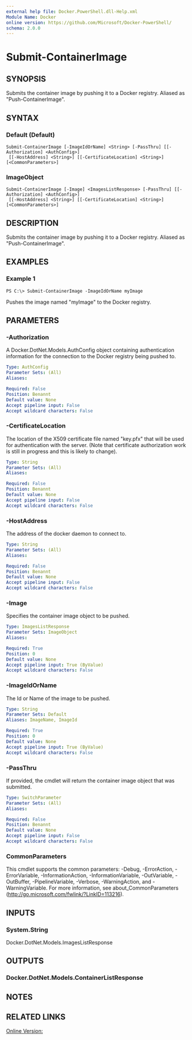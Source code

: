 ```yaml
---
external help file: Docker.PowerShell.dll-Help.xml
Module Name: Docker
online version: https://github.com/Microsoft/Docker-PowerShell/
schema: 2.0.0
---
```


# Submit-ContainerImage

## SYNOPSIS
Submits the container image by pushing it to a Docker registry.
Aliased as "Push-ContainerImage".

## SYNTAX

### Default (Default)
```
Submit-ContainerImage [-ImageIdOrName] <String> [-PassThru] [[-Authorization] <AuthConfig>]
 [[-HostAddress] <String>] [[-CertificateLocation] <String>] [<CommonParameters>]
```

### ImageObject
```
Submit-ContainerImage [-Image] <ImagesListResponse> [-PassThru] [[-Authorization] <AuthConfig>]
 [[-HostAddress] <String>] [[-CertificateLocation] <String>] [<CommonParameters>]
```

## DESCRIPTION
Submits the container image by pushing it to a Docker registry.
Aliased as "Push-ContainerImage".

## EXAMPLES

### Example 1
```
PS C:\> Submit-ContainerImage -ImageIdOrName myImage
```

Pushes the image named "myImage" to the Docker registry.

## PARAMETERS

### -Authorization
A Docker.DotNet.Models.AuthConfig object containing authentication information for the connection to the Docker registry being pushed to.

```yaml
Type: AuthConfig
Parameter Sets: (All)
Aliases:

Required: False
Position: Benannt
Default value: None
Accept pipeline input: False
Accept wildcard characters: False
```

### -CertificateLocation
The location of the X509 certificate file named "key.pfx" that will be used for authentication with the server.  (Note that certificate authorization work is still in progress and this is likely to change).

```yaml
Type: String
Parameter Sets: (All)
Aliases:

Required: False
Position: Benannt
Default value: None
Accept pipeline input: False
Accept wildcard characters: False
```

### -HostAddress
The address of the docker daemon to connect to.

```yaml
Type: String
Parameter Sets: (All)
Aliases:

Required: False
Position: Benannt
Default value: None
Accept pipeline input: False
Accept wildcard characters: False
```

### -Image
Specifies the container image object to be pushed.

```yaml
Type: ImagesListResponse
Parameter Sets: ImageObject
Aliases:

Required: True
Position: 0
Default value: None
Accept pipeline input: True (ByValue)
Accept wildcard characters: False
```

### -ImageIdOrName
The Id or Name of the image to be pushed.

```yaml
Type: String
Parameter Sets: Default
Aliases: ImageName, ImageId

Required: True
Position: 0
Default value: None
Accept pipeline input: True (ByValue)
Accept wildcard characters: False
```

### -PassThru
If provided, the cmdlet will return the container image object that was submitted.

```yaml
Type: SwitchParameter
Parameter Sets: (All)
Aliases:

Required: False
Position: Benannt
Default value: None
Accept pipeline input: False
Accept wildcard characters: False
```

### CommonParameters
This cmdlet supports the common parameters: -Debug, -ErrorAction, -ErrorVariable, -InformationAction, -InformationVariable, -OutVariable, -OutBuffer, -PipelineVariable, -Verbose, -WarningAction, and -WarningVariable. For more information, see about_CommonParameters (http://go.microsoft.com/fwlink/?LinkID=113216).

## INPUTS

### System.String
Docker.DotNet.Models.ImagesListResponse

## OUTPUTS

### Docker.DotNet.Models.ContainerListResponse

## NOTES

## RELATED LINKS

[Online Version:](https://github.com/Microsoft/Docker-PowerShell/blob/master/src/Docker.PowerShell/Help/Submit-ContainerImage.md)
